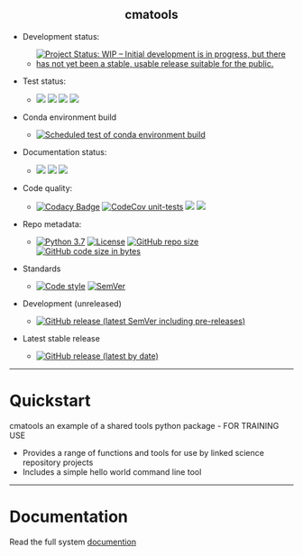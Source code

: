 <h2 align="center">cmatools</h2>

- Development status: 
   - [![Project Status: WIP – Initial development is in progress, but there has not yet been a stable, usable release
 suitable for the public.](https://www.repostatus.org/badges/latest/wip.svg)](https://www.repostatus.org/#wip)
 
- Test status:
   - [![](https://github.com/cma-open/cmatools/workflows/unit-tests/badge.svg)](https://github.com/cma-open/cmatools/actions)
 [![](https://github.com/cma-open/cmatools/workflows/integration-tests/badge.svg)](https://github.com/cma-open/cmatools/actions)
 [![](https://github.com/cma-open/cmatools/workflows/end-to-end-tests/badge.svg)](https://github.com/cma-open/cmatools/actions)
 [![](https://github.com/cma-open/cmatools/workflows/user-interface-tests/badge.svg)](https://github.com/cma-open/cmatools/actions)

- Conda environment build 
   - [![Scheduled test of conda environment build](https://github.com/cma-open/cmatools/actions/workflows/scheduled-build.yml/badge.svg)](https://github.com/cma-open/cmatools/actions/workflows/scheduled-build.yml)

- Documentation status:
   - [![](https://github.com/cma-open/cmatools/workflows/docs-files/badge.svg)](https://github.com/cma-open/cmatools/actions)
 [![](https://github.com/cma-open/cmatools/workflows/gh-pages/badge.svg)](https://github.com/cma-open/cmatools/actions)
 [![](https://github.com/cma-open/cmatools/workflows/docs-site/badge.svg)](https://github.com/cma-open/cmatools/actions)

- Code quality:
  - [![Codacy Badge](https://app.codacy.com/project/badge/Grade/e314a711d5ea4ed2a163617ba1d9e731)](https://www.codacy.com/gh/cma-open/cmatools/dashboard?utm_source=github.com&amp;utm_medium=referral&amp;utm_content=cma-open/cmatools&amp;utm_campaign=Badge_Grade)
[![CodeCov unit-tests](https://codecov.io/gh/cma-open/cmatools/branch/master/graph/badge.svg?token=FAH7T9X0F0)](https://codecov.io/gh/cma-open/cmatools)
[![](https://github.com/cma-open/cmatools/workflows/lint/badge.svg)](https://github.com/cma-open/cmatools/actions)
[![](https://github.com/cma-open/cmatools/workflows/code-style/badge.svg)](https://github.com/cma-open/cmatools/actions)

- Repo metadata:
  - [![Python 3.7](https://img.shields.io/badge/python-3.7-blue.svg)](https://www.python.org/downloads/release/python-370/)
[![License](https://img.shields.io/badge/License-BSD%203--Clause-blue.svg)](https://opensource.org/licenses/BSD-3-Clause)
[![GitHub repo size](https://img.shields.io/github/repo-size/cma-open/cmatools)](https://github.com/repo-size/cma-open/cmatools)
[![GitHub code size in bytes](https://img.shields.io/github/languages/code-size/cma-open/cmatools)](https://github.com/code-size/cma-open/cmatools)

- Standards
  - [![Code style](https://img.shields.io/badge/code%20style-black-000000.svg)](https://github.com/psf/black)
 [![SemVer](https://img.shields.io/badge/semver-2.0.0-blue)](https://semver.org)

- Development (unreleased)
  - [![GitHub release (latest SemVer including pre-releases)](https://img.shields.io/github/v/release/cma-open/cmatools?include_prereleases)](https://github.com/cma-open/cmatools/releases)

- Latest stable release
  - [![GitHub release (latest by date)](https://img.shields.io/github/v/release/cma-open/cmatools)](https://github.com/cma-open/cmatools/releases/latest)


---

# Quickstart

cmatools an example of a shared tools python package - FOR TRAINING USE

- Provides a range of functions and tools for use by linked science repository projects
- Includes a simple hello world command line tool


--- 


# Documentation

Read the full system [documention](https://cma-open.github.io/cmatools/docs/build/index.html)
